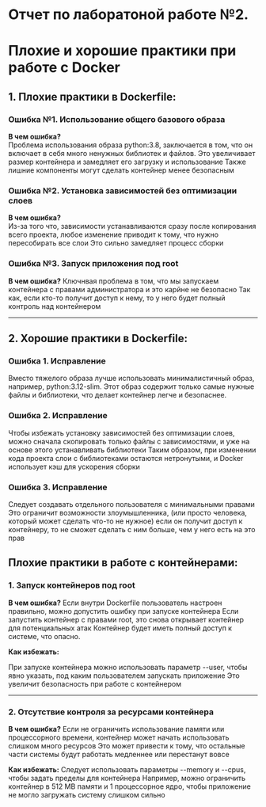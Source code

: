 # Отчет по лаборатоной работе №2.
# Плохие и хорошие практики при работе с Docker

## 1. Плохие практики в Dockerfile:

### Ошибка №1. Использование общего базового образа
**В чем ошибка?**  
Проблема использования образа python:3.8, заключается в том, что он включает в себя много ненужных библиотек и файлов. Это увеличивает размер контейнера и замедляет его загрузку и использование
Также лишние компоненты могут сделать контейнер менее безопасным



### Ошибка №2. Установка зависимостей без оптимизации слоев
**В чем ошибка?**  
Из-за того что, зависимости устанавливаются сразу после копирования всего проекта, любое изменение приводит к тому, что нужно пересобирать все слои
Это сильно замедляет процесс сборки


### Ошибка №3. Запуск приложения под root
**В чем ошибка?** 
Ключнвая проблема  в том, что мы запускаем контейнера с правами администратора и это карйне не безопасно 
Так как, если кто-то получит доступ к нему, то у него будет полный контроль над контейнером

---

## 2. Хорошие практики в Dockerfile:

### Ошибка 1. Исправление
Вместо тяжелого образа лучше использовать минималистичный образ, например, python:3.12-slim.
Этот образ содержит только самые нужные файлы и библиотеки, что делает контейнер легче и безопаснее.


### Ошибка 2. Исправление

Чтобы избежать установку зависимостей без оптимизации слоев, можно сначала скопировать только файлы с зависимостями, и уже на основе этого устанавливать библиотеки
Таким образом, при изменении кода проекта слои с библиотеками остаются нетронутыми, и Docker использует кэш для ускорения сборки


### Ошибка 3. Исправление

Следует создавать отдельного пользователя с минимальными правами
Это ограничит возможности злоумышленника, (или просто человека, который может сделать что-то не нужное) если он получит доступ к контейнеру, то не сможет сделать с ним больше, чем у него есть на это прав

## Плохие практики в работе с контейнерами:

### 1. Запуск контейнеров под root

**В чем ошибка?** 
Если внутри Dockerfile пользователь настроен правильно, можно допустить ошибку при запуске контейнера
Если запустить контейнер с правами root, это снова открывает контейнер для потенциальных атак
Контейнер будет иметь полный доступ к системе, что опасно.

**Как избежать:**

При запуске контейнера можно использовать параметр --user, чтобы явно указать, под каким пользователем запускать приложение
Это увеличит безопасность при работе с контейнером

---

### 2. Отсутствие контроля за ресурсами контейнера
**В чем ошибка?**
Если не ограничить использование памяти или процессорного времени, контейнер может начать использовать слишком много ресурсов
Это может привести к тому, что остальные части системы будут работать медленнее или перестанут вовсе  

**Как избежать:**
Следует использовать параметры --memory и --cpus, чтобы задать пределы для контейнера
Например, можно ограничить контейнер в 512 MB памяти и 1 процессорное ядро, чтобы приложение не могло загружать систему слишком сильно

